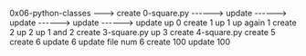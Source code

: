 0x06-python-classes
---> create 0-square.py
------> update
------> update
------> update
------> update
up 0
create 1
up 1
up again 1
create 2
up 2
up 1 and 2
create 3-square.py
up 3
create 4-square.py
create 5
create 6
update 6
update file num 6
create 100
update 100
